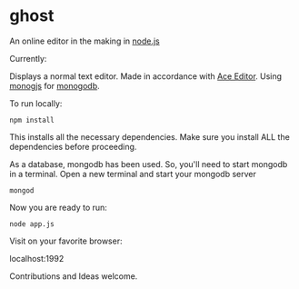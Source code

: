 ghost
=====

An online editor in the making in [node.js](http://nodejs.org/) 

Currently:

Displays a normal text editor. Made in accordance with [Ace Editor](http://ace.c9.io/). Using [monogjs](http://mafintosh.github.io/mongojs/) for [monogodb](http://www.mongodb.org/).

To run locally:
```
npm install
```
This installs all the necessary dependencies. Make sure you install ALL the dependencies before proceeding.

As a database, mongodb has been used. So, you'll need to start mongodb in a terminal.
Open a new terminal and start your mongodb server
```
mongod
```
Now you are ready to run:
```
node app.js
```

Visit on your favorite browser:

localhost:1992


Contributions and Ideas welcome.
